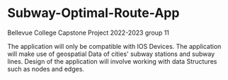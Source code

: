 # Subway-Optimal-Route-App
Bellevue College Capstone Project 2022-2023 group 11








The application will only be compatible with IOS
Devices. The application will make use of geospatial
Data of cities' subway stations and subway lines.
Design of the application will involve working with data
Structures such as nodes and edges.
